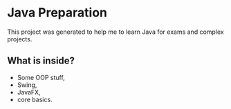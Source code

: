 # Java Preparation

This project was generated to help me to learn Java for exams and complex projects.

## What is inside?

+ Some OOP stuff, 
+ Swing, 
+ JavaFX,
+ core basics.



